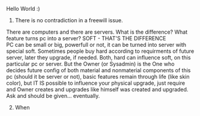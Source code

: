 Hello World :)

1) There is no contradiction in a freewill issue.

There are computers and there are servers.
What is the difference? What feature turns pc into a server?
SOFT - THAT'S THE DIFFERENCE                   
PC can be small or big, powerfull or not, it can be turned into server with special soft. Sometimes people buy hard according to requirments of future server, later they upgrade, if needed. Both, hard can influence soft, on this particular pc or server. But the Owner (or Sysadmin) is the One who decides future config of both material and nonmaterial components of this pc (should it be server or not), basic features remain through life (like skin color), but IT IS possible to influence your physical upgrade, just require  and Owner creates and upgrades like himself was created and upgraded. Ask and should be given... eventually.

2) When 

